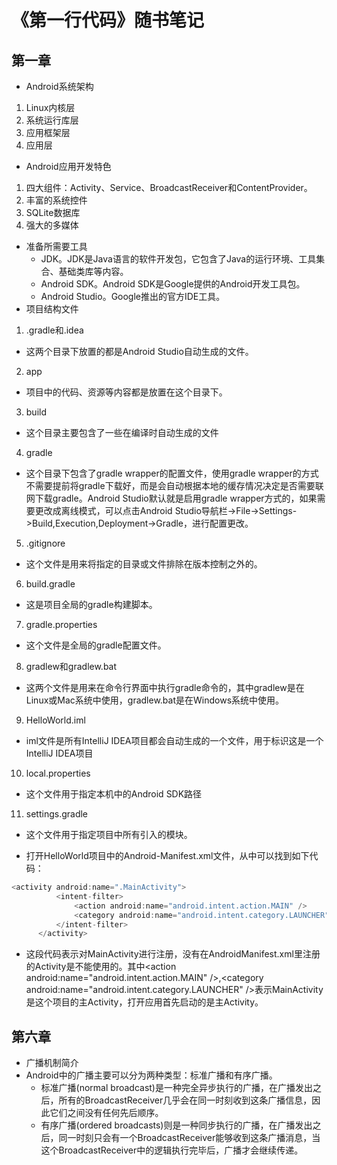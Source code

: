 
# 《第一行代码》随书笔记

## 第一章
- Android系统架构
1. Linux内核层
2. 系统运行库层
3. 应用框架层
4. 应用层
- Android应用开发特色
1. 四大组件：Activity、Service、BroadcastReceiver和ContentProvider。
2. 丰富的系统控件
3. SQLite数据库
4. 强大的多媒体
- 准备所需要工具
  - JDK。JDK是Java语言的软件开发包，它包含了Java的运行环境、工具集合、基础类库等内容。
  - Android SDK。Android SDK是Google提供的Android开发工具包。
  - Android Studio。Google推出的官方IDE工具。
- 项目结构文件
1. .gradle和.idea
  - 这两个目录下放置的都是Android Studio自动生成的文件。
2. app
  - 项目中的代码、资源等内容都是放置在这个目录下。
3. build
  - 这个目录主要包含了一些在编译时自动生成的文件
4. gradle
  - 这个目录下包含了gradle wrapper的配置文件，使用gradle wrapper的方式不需要提前将gradle下载好，而是会自动根据本地的缓存情况决定是否需要联网下载gradle。Android Studio默认就是启用gradle wrapper方式的，如果需要更改成离线模式，可以点击Android Studio导航栏->File->Settings->Build,Execution,Deployment->Gradle，进行配置更改。
5. .gitignore
  - 这个文件是用来将指定的目录或文件排除在版本控制之外的。
6. build.gradle
  - 这是项目全局的gradle构建脚本。
7. gradle.properties
  - 这个文件是全局的gradle配置文件。
8. gradlew和gradlew.bat
  - 这两个文件是用来在命令行界面中执行gradle命令的，其中gradlew是在Linux或Mac系统中使用，gradlew.bat是在Windows系统中使用。
9. HelloWorld.iml
  - iml文件是所有IntelliJ IDEA项目都会自动生成的一个文件，用于标识这是一个IntelliJ IDEA项目
10. local.properties
  - 这个文件用于指定本机中的Android SDK路径
11. settings.gradle
  - 这个文件用于指定项目中所有引入的模块。
  
  - 打开HelloWorld项目中的Android-Manifest.xml文件，从中可以找到如下代码：
  
  ```kotlin
  <activity android:name=".MainActivity">
            <intent-filter>
                <action android:name="android.intent.action.MAIN" />
                <category android:name="android.intent.category.LAUNCHER" />
            </intent-filter>
        </activity>
  ```
  
  - 这段代码表示对MainActivity进行注册，没有在AndroidManifest.xml里注册的Activity是不能使用的。其中\<action android:name="android.intent.action.MAIN" />,\<category android:name="android.intent.category.LAUNCHER" />表示MainActivity是这个项目的主Activity，打开应用首先启动的是主Activity。
                
## 第六章
- 广播机制简介
- Android中的广播主要可以分为两种类型：标准广播和有序广播。
  - 标准广播(normal broadcast)是一种完全异步执行的广播，在广播发出之后，所有的BroadcastReceiver几乎会在同一时刻收到这条广播信息，因此它们之间没有任何先后顺序。
  - 有序广播(ordered broadcasts)则是一种同步执行的广播，在广播发出之后，同一时刻只会有一个BroadcastReceiver能够收到这条广播消息，当这个BroadcastReceiver中的逻辑执行完毕后，广播才会继续传递。

